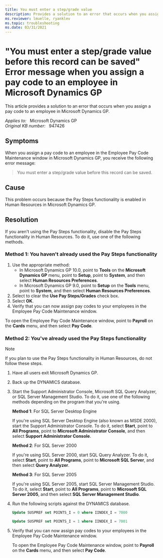 ```yaml
---
title: You must enter a step/grade value
description: Provides a solution to an error that occurs when you assign a pay code to an employee in Microsoft Dynamics GP.
ms.reviewer: lmuelle, ryanklev
ms.topic: troubleshooting
ms.date: 03/31/2021
---
```

# "You must enter a step/grade value before this record can be saved" Error message when you assign a pay code to an employee in Microsoft Dynamics GP

This article provides a solution to an error that occurs when you assign a pay code to an employee in Microsoft Dynamics GP.

_Applies to:_ &nbsp; Microsoft Dynamics GP  
_Original KB number:_ &nbsp; 947426

## Symptoms

When you assign a pay code to an employee in the Employee Pay Code Maintenance window in Microsoft Dynamics GP, you receive the following error message:
> You must enter a step/grade value before this record can be saved.

## Cause

This problem occurs because the Pay Steps functionality is enabled in Human Resources in Microsoft Dynamics GP.

## Resolution

If you aren't using the Pay Steps functionality, disable the Pay Steps functionality in Human Resources. To do it, use one of the following methods.

### Method 1: You haven't already used the Pay Steps functionality

1. Use the appropriate method:
   - In Microsoft Dynamics GP 10.0, point to **Tools** on the **Microsoft Dynamics GP** menu, point to **Setup**, point to **System**, and then select **Human Resources Preferences**.
   - In Microsoft Dynamics GP 9.0, point to **Setup** on the **Tools** menu, point to **System**, and then select **Human Resources Preferences**.
2. Select to clear the **Use Pay Steps/Grades** check box.
3. Select **OK**.
4. Verify that you can now assign pay codes to your employees in the Employee Pay Code Maintenance window.

To open the Employee Pay Code Maintenance window, point to **Payroll** on the **Cards** menu, and then select **Pay Code**.

### Method 2: You've already used the Pay Steps functionality

> [!NOTE]
> If you plan to use the Pay Steps functionality in Human Resources, do not follow these steps.

1. Have all users exit Microsoft Dynamics GP.
2. Back up the DYNAMICS database.
3. Start the Support Administrator Console, Microsoft SQL Query Analyzer, or SQL Server Management Studio. To do it, use one of the following methods depending on the program that you're using.

    **Method 1**: For SQL Server Desktop Engine

    If you're using SQL Server Desktop Engine (also known as MSDE 2000), start the Support Administrator Console. To do it, select **Start**, point to **All Programs**, point to **Microsoft Administrator Console**, and then select **Support Administrator Console**.

    **Method 2**: For SQL Server 2000

    If you're using SQL Server 2000, start SQL Query Analyzer. To do it, select **Start**, point to **All Programs**, point to **Microsoft SQL Server**, and then select **Query Analyzer**.

    **Method 3**: For SQL Server 2005

    If you're using SQL Server 2005, start SQL Server Management Studio. To do it, select **Start**, point to **All Programs**, point to **Microsoft SQL Server 2005**, and then select **SQL Server Management Studio**.  

4. Run the following scripts against the DYNAMICS database.

    ```sql
    Update SUSPREF set POINTS_I = 0 where IINDEX_I = 7000
    ```

    ```sql
    Update SUSPREF set POINTS_I = 1 where IINDEX_I = 7001
    ```

5. Verify that you can now assign pay codes to your employees in the Employee Pay Code Maintenance window.

    To open the Employee Pay Code Maintenance window, point to **Payroll** on the **Cards** menu, and then select **Pay Code**.
